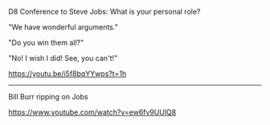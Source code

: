 D8 Conference to Steve Jobs: What is your personal role?

"We have wonderful arguments."

"Do you win them all?"

"No! I wish I did! See, you can't!"

https://youtu.be/i5f8bqYYwps?t=1h

---

Bill Burr ripping on Jobs

https://www.youtube.com/watch?v=ew6fv9UUlQ8



